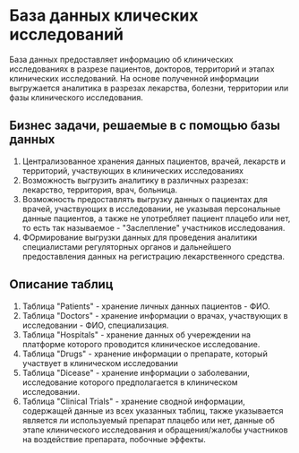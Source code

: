 # База данных клических исследований   
База данных предоставляет информацию об клинических исследованиях в разрезе пациентов, докторов, территорий и этапах клинических исследований. На основе полученной информации выгружается аналитика в разрезах лекарства, болезни, территории или фазы клинического исследования.

## Бизнес задачи, решаемые в с помощью базы данных
1. Централизованное хранения данных пациентов, врачей, лекарств и территорий, участвующих в клинических исследованиях
2. Возможность выгрузить аналитику в различных разрезах: лекарство, территория, врач, больница.
3. Возможность предоставлять выгрузку данных о пациентах для врачей, участвующих в исследовании, не указывая персональные данные пациентов, а также не употребляет пациент плацебо или нет, то есть так называемое - "Заслепление" участников исследования.
4. ФОрмирование выгрузки данных для проведения аналитики специалистами регуляторных органов и дальнейшего предоставления данных на регистрацию лекарственного средства.

## Описание таблиц
1. Таблица "Patients" - хранение личных данных пациентов - ФИО.
2. Таблица "Doctors" - хранение информации о врачах, участвующих в исследовании - ФИО, специализация.
3. Таблица "Hospitals" - хранение данных об учереждении на платформе которого проводится клиническое исследование.
4. Таблица "Drugs" - хранение информации о препарате, который участвует в клиническом исследовании
5. Таблица "Dicease" - хранение информации о заболевании, исследование которого предполагается в клиническом исследовании.
6. Таблица "Clinical Trials" - хранение сводной информации, содержащей данные из всех указанных таблиц, также указывается является ли используемый препарат плацебо или нет, данные об этапе клинического исследования и обращения/жалобы участников на воздействие препарата, побочные эффекты.